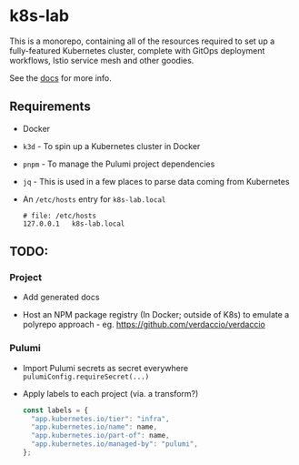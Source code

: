 # k8s-lab

This is a monorepo, containing all of the resources required to set up a
fully-featured Kubernetes cluster, complete with GitOps deployment workflows,
Istio service mesh and other goodies.

See the [docs](./docs/index.md) for more info.

## Requirements

- Docker
- `k3d` - To spin up a Kubernetes cluster in Docker
- `pnpm` - To manage the Pulumi project dependencies
- `jq` - This is used in a few places to parse data coming from Kubernetes
- An `/etc/hosts` entry for `k8s-lab.local`

  ```
  # file: /etc/hosts
  127.0.0.1   k8s-lab.local
  ```

## TODO:

### Project

- Add generated docs

- Host an NPM package registry (In Docker; outside of K8s) to emulate a polyrepo
  approach - eg. https://github.com/verdaccio/verdaccio

### Pulumi

- Import Pulumi secrets as secret everywhere `pulumiConfig.requireSecret(...)`

- Apply labels to each project (via. a transform?)

  ```ts
  const labels = {
    "app.kubernetes.io/tier": "infra",
    "app.kubernetes.io/name": name,
    "app.kubernetes.io/part-of": name,
    "app.kubernetes.io/managed-by": "pulumi",
  };
  ```
